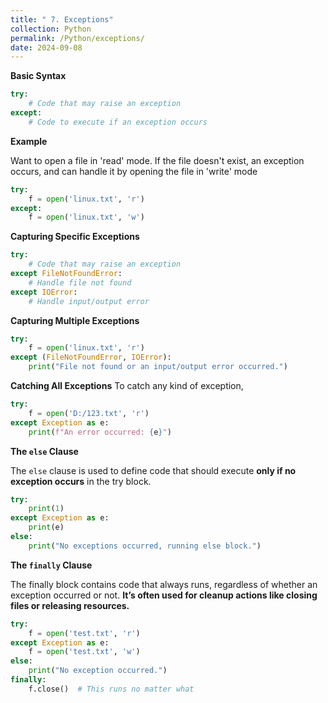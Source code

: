 ```yaml
---
title: " 7. Exceptions"
collection: Python
permalink: /Python/exceptions/
date: 2024-09-08
---
```

**Basic Syntax**
```python
try:
    # Code that may raise an exception
except:
    # Code to execute if an exception occurs
```
**Example**

Want to open a file in 'read' mode. If the file doesn't exist, an exception occurs, and can handle it by opening the file in 'write' mode
```python
try:
    f = open('linux.txt', 'r')
except:
    f = open('linux.txt', 'w')
```

**Capturing Specific Exceptions**
```python
try:
    # Code that may raise an exception
except FileNotFoundError:
    # Handle file not found
except IOError:
    # Handle input/output error
```

**Capturing Multiple Exceptions**
```python
try:
    f = open('linux.txt', 'r')
except (FileNotFoundError, IOError):
    print("File not found or an input/output error occurred.")
```

**Catching All Exceptions**
To catch any kind of exception,
```python
try:
    f = open('D:/123.txt', 'r')
except Exception as e:
    print(f"An error occurred: {e}")

```
**The `else` Clause**

The `else` clause is used to define code that should execute **only if no exception occurs** in the try block.
```python
try:
    print(1)
except Exception as e:
    print(e)
else:
    print("No exceptions occurred, running else block.")
```

**The `finally` Clause**

The finally block contains code that always runs, regardless of whether an exception occurred or not. **It’s often used for cleanup actions like closing files or releasing resources.**
```python
try:
    f = open('test.txt', 'r')
except Exception as e:
    f = open('test.txt', 'w')
else:
    print("No exception occurred.")
finally:
    f.close()  # This runs no matter what
```